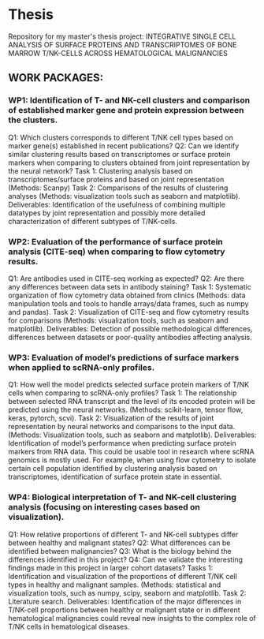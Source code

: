 # Thesis
Repository for my master's thesis project: INTEGRATIVE SINGLE CELL ANALYSIS OF SURFACE PROTEINS AND TRANSCRIPTOMES OF BONE MARROW T/NK-CELLS ACROSS HEMATOLOGICAL MALIGNANCIES

## WORK PACKAGES: 

### WP1: Identification of T- and NK-cell clusters and comparison of established marker gene and protein expression between the clusters. 
Q1: Which clusters corresponds to different T/NK cell types based on marker gene(s) established in recent publications? 
Q2: Can we identify similar clustering results based on transcriptomes or surface protein markers when comparing to clusters obtained from joint representation by the neural network? 
Task 1: Clustering analysis based on transcriptomes/surface proteins and based on joint representation (Methods: Scanpy) 
Task 2: Comparisons of the results of clustering analyses (Methods: visualization tools such as seaborn and matplotlib). 
Deliverables: Identification of the usefulness of combining multiple datatypes by joint representation and possibly more detailed characterization of different subtypes of T/NK-cells. 
### WP2: Evaluation of the performance of surface protein analysis (CITE-seq) when comparing to flow cytometry results. 
Q1: Are antibodies used in CITE-seq working as expected? 
Q2: Are there any differences between data sets in antibody staining? 
Task 1: Systematic organization of flow cytometry data obtained from clinics (Methods: data manipulation tools and tools to handle arrays/data frames, such as numpy and pandas). 
Task 2: Visualization of CITE-seq and flow cytometry results for comparisons (Methods: visualization tools, such as seaborn and matplotlib). 
Deliverables: Detection of possible methodological differences, differences between datasets or poor-quality antibodies affecting analysis. 
### WP3: Evaluation of model’s predictions of surface markers when applied to scRNA-only profiles. 
Q1: How well the model predicts selected surface protein markers of T/NK cells when comparing to scRNA-only profiles? 
Task 1: The relationship between selected RNA transcript and the level of its encoded protein will be predicted using the neural networks. (Methods: scikit-learn, tensor flow, keras, pytorch, scvi). 
Task 2: Visualization of the results of joint representation by neural networks and comparisons to the input data. (Methods: Visualization tools, such as seaborn and matplotlib). 
Deliverables: Identification of model’s performance  when predicting surface protein markers from RNA data. This could be usable tool in research where scRNA genomics is mostly used. For example, when using flow cytometry to isolate certain cell population identified by clustering analysis based on transcriptomes, identification of surface protein state in essential. 
### WP4: Biological interpretation of T- and NK-cell clustering analysis (focusing on interesting cases based on visualization).
Q1: How relative proportions of different T- and NK-cell subtypes differ between healthy and malignant states? 
Q2: What differences can be identified between malignancies? 
Q3: What is the biology behind the differences identified in this project? 
Q4: Can we validate the interesting findings made in this project in larger cohort datasets?
Tasks 1:  Identification and visualization of the proportions of different T/NK cell types in healthy and malignant samples. (Methods: statistical and visualization tools, such as numpy, scipy, seaborn and matplotlib. 
Task 2: Literature search. 
Deliverables: Identification of the major differences in T/NK-cell proportions between healthy or malignant state or in different hematological malignancies could reveal new insights to the complex role of T/NK cells in hematological diseases.
